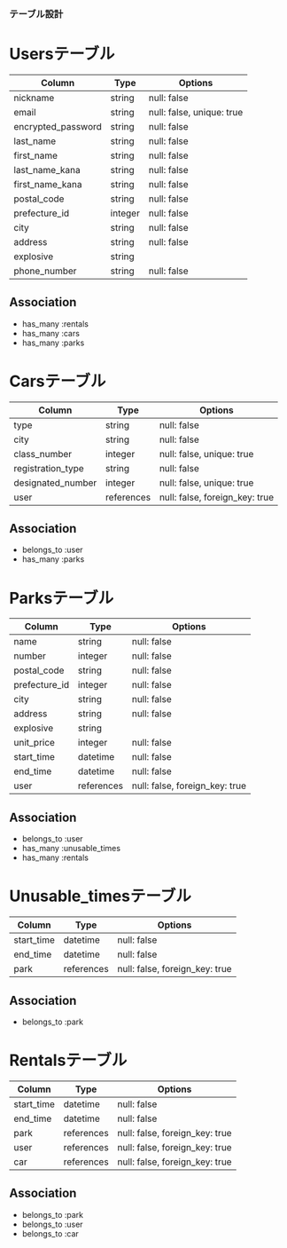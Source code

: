 ### テーブル設計

# Usersテーブル

|Column             |Type    |Options                        |
|-------------------|--------|-------------------------------|
|nickname           |string  |null: false                    |
|email              |string  |null: false, unique: true      |
|encrypted_password |string  |null: false                    |
|last_name          |string  |null: false                    |
|first_name         |string  |null: false                    |
|last_name_kana     |string  |null: false                    |
|first_name_kana    |string  |null: false                    |
|postal_code        |string  |null: false                    |
|prefecture_id      |integer |null: false                    |
|city               |string  |null: false                    |
|address            |string  |null: false                    |
|explosive          |string  |                               |
|phone_number       |string  |null: false                    |

## Association
- has_many :rentals
- has_many :cars
- has_many :parks

# Carsテーブル

|Column             |Type           |Options                        |
|-------------------|---------------|-------------------------------|
|type               |string         |null: false                    |
|city               |string         |null: false                    |
|class_number       |integer        |null: false, unique: true      |
|registration_type  |string         |null: false                    |
|designated_number  |integer        |null: false, unique: true      |
|user               |references     |null: false, foreign_key: true |

## Association
- belongs_to :user
- has_many :parks

# Parksテーブル

|Column             |Type           |Options                        |
|-------------------|---------------|-------------------------------|
|name               |string         |null: false                    |
|number             |integer        |null: false                    |
|postal_code        |string         |null: false                    |
|prefecture_id      |integer        |null: false                    |
|city               |string         |null: false                    |
|address            |string         |null: false                    |
|explosive          |string         |                               |
|unit_price         |integer        |null: false                    |
|start_time         |datetime       |null: false                    |
|end_time           |datetime       |null: false                    |
|user               |references     |null: false, foreign_key: true |

## Association
- belongs_to :user
- has_many :unusable_times
- has_many :rentals

# Unusable_timesテーブル

|Column             |Type           |Options                        |
|-------------------|---------------|-------------------------------|
|start_time         |datetime       |null: false                    |
|end_time           |datetime       |null: false                    |
|park               |references     |null: false, foreign_key: true |

## Association
- belongs_to :park

# Rentalsテーブル

|Column             |Type           |Options                        |
|-------------------|---------------|-------------------------------|
|start_time         |datetime       |null: false                    |
|end_time           |datetime       |null: false                    |
|park               |references     |null: false, foreign_key: true |
|user               |references     |null: false, foreign_key: true |
|car                |references     |null: false, foreign_key: true |

## Association
- belongs_to :park
- belongs_to :user
- belongs_to :car